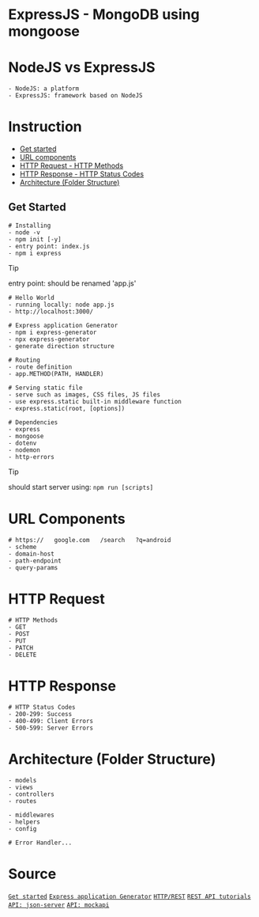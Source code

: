 # ExpressJS - MongoDB using mongoose


# NodeJS vs ExpressJS
```
- NodeJS: a platform
- ExpressJS: framework based on NodeJS
```


# Instruction
- [Get started](#get-started)
- [URL components](#url-components)
- [HTTP Request - HTTP Methods](#http-request)
- [HTTP Response - HTTP Status Codes](#http-response)
- [Architecture (Folder Structure)](#architecture-folder-structure)


## Get Started
```
# Installing
- node -v
- npm init [-y]
- entry point: index.js
- npm i express
```
> [!TIP]
> entry point: should be renamed 'app.js'

```
# Hello World
- running locally: node app.js
- http://localhost:3000/
```

```
# Express application Generator
- npm i express-generator
- npx express-generator
- generate direction structure
```

```
# Routing
- route definition
- app.METHOD(PATH, HANDLER)
```

```
# Serving static file
- serve such as images, CSS files, JS files
- use express.static built-in middleware function
- express.static(root, [options])
```

```
# Dependencies
- express
- mongoose
- dotenv
- nodemon
- http-errors
```
> [!TIP]
> should start server using: `npm run [scripts]`


# URL Components
```
# https://   google.com   /search   ?q=android
- scheme
- domain-host
- path-endpoint
- query-params
```


# HTTP Request
```
# HTTP Methods
- GET
- POST
- PUT
- PATCH
- DELETE
```


# HTTP Response
```
# HTTP Status Codes
- 200-299: Success
- 400-499: Client Errors
- 500-599: Server Errors
```



# Architecture (Folder Structure)
```
- models
- views
- controllers
- routes

- middlewares
- helpers
- config
```

```
# Error Handler...
```


# Source
[`Get started`](https://expressjs.com/en/starter/installing.html)
[`Express application Generator`](https://expressjs.com/en/starter/generator.html)
[`HTTP/REST`](https://youtu.be/uRwQKikomtE?si=HmWlPRAPF505JPeK)
[`REST API tutorials`](https://youtube.com/playlist?list=PLw0w5s5b9NK5vec1mvOh5grtNlCwcgO0j&si=A2lEq2nicjaJzFfz)
[`API: json-server`](https://github.com/typicode/json-server)
[`API: mockapi`](https://mockapi.io/projects)